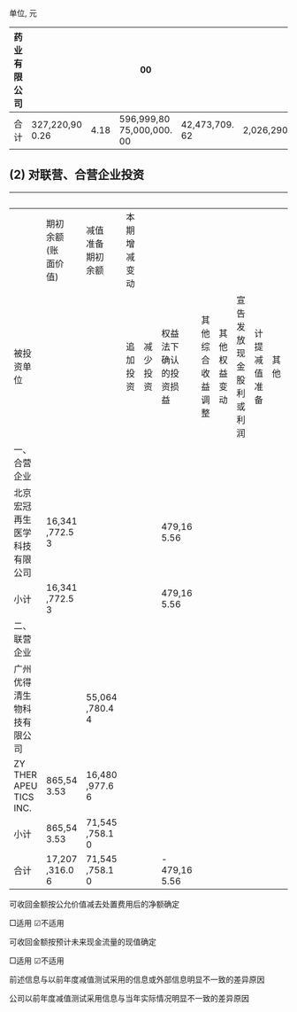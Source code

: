 单位, 元

| 药业有限<br>公司 |                    |      | 00                               |                   |             | 00                 |                    |
|------------|--------------------|------|----------------------------------|-------------------|-------------|--------------------|--------------------|
| 合计         | 327,220,90<br>0.26 | 4.18 | 596,999,80   75,000,000.  <br>00 | 42,473,709.<br>62 | 2,026,290.3 | 359,747,19<br>0.64 | 594,973,51<br>3.80 |

## (2) 对联营、合营企业投资

|                                        |                            |                       |          |          |                                 |                      |                |                                 |                |    |                            | , , ,                 |
|----------------------------------------|----------------------------|-----------------------|----------|----------|---------------------------------|----------------------|----------------|---------------------------------|----------------|----|----------------------------|-----------------------|
|                                        | 期初<br>余额<br>(账<br>面价<br>值) | 减值<br>准备<br>期初<br>余额  | 本期增减变动   |          |                                 |                      |                |                                 |                |    |                            |                       |
| 被投<br>资单<br>位                          |                            |                       | 追加<br>投资 | 减少<br>投资 | 权益<br>法下<br>确认<br>的投<br>资损<br>益 | 其他<br>综合<br>收益<br>调整 | 其他<br>权益<br>变动 | 宣告<br>发放<br>现金<br>股利<br>或利<br>润 | 计提<br>减值<br>准备 | 其他 | 期末<br>余额<br>(账<br>面价<br>值) | 减值<br>准备<br>期末<br>余额  |
| 一、合营企业                                 |                            |                       |          |          |                                 |                      |                |                                 |                |    |                            |                       |
| 北京<br>宏冠<br>再生<br>医学<br>科技<br>有限<br>公司 | 16,341<br>,772.5<br>3      |                       |          |          | 479,16<br>5.56                  |                      |                |                                 |                |    | 15,862<br>,606.9<br>7      |                       |
| 小计                                     | 16,341<br>,772.5<br>3      |                       |          |          | 479,16<br>5.56                  |                      |                |                                 |                |    | 15,862<br>,606.9<br>7      |                       |
| 二、联营企业                                 |                            |                       |          |          |                                 |                      |                |                                 |                |    |                            |                       |
| 广州<br>优得<br>清生<br>物科<br>技有<br>限公<br>司  |                            | 55,064<br>,780.4<br>4 |          |          |                                 |                      |                |                                 |                |    |                            | 55,064<br>,780.4<br>4 |
| ZY<br>THER<br>APEU<br>TICS<br>INC.     | 865,54<br>3.53             | 16,480<br>,977.6<br>6 |          |          |                                 |                      |                |                                 |                |    | 865,54<br>3.53             | 16,480<br>,977.6<br>6 |
| 小计                                     | 865,54<br>3.53             | 71,545<br>,758.1<br>0 |          |          |                                 |                      |                |                                 |                |    | 865,54<br>3.53             | 71,545<br>,758.1<br>0 |
| 合计                                     | 17,207<br>,316.0<br>6      | 71,545<br>,758.1<br>0 |          |          | -<br>479,16<br>5.56             |                      |                |                                 |                |    | 16,728<br>,150.5<br>0      | 71,545<br>,758.1<br>0 |

可收回金额按公允价值减去处置费用后的净额确定

□适用 ☑不适用

可收回金额按预计未来现金流量的现值确定

□适用 ☑不适用

前述信息与以前年度减值测试采用的信息或外部信息明显不一致的差异原因

公司以前年度减值测试采用信息与当年实际情况明显不一致的差异原因
